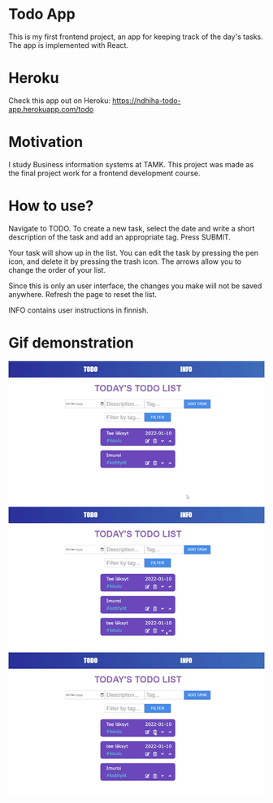 # Todo App

This is my first frontend project, an app for keeping track of the day's tasks.
The app is implemented with React.

# Heroku
Check this app out on Heroku: https://ndhiha-todo-app.herokuapp.com/todo

# Motivation

I study Business information systems at TAMK.
This project was made as the final project work for a frontend development course.

# How to use?

Navigate to TODO. To create a new task, select the date and write a short description of the task and add an appropriate tag. Press SUBMIT.

Your task will show up in the list. You can edit the task by pressing the pen icon, and delete it by pressing the trash icon. The arrows allow you to change the order of your list.

Since this is only an user interface, the changes you make will not be saved anywhere. Refresh the page to reset the list.

INFO contains user instructions in finnish.

# Gif demonstration

![Alt](https://github.com/vitkutin/Todo-app/blob/master/todogif1.gif)
![Alt](https://github.com/vitkutin/Todo-app/blob/master/todogif2.gif)
![Alt](https://github.com/vitkutin/Todo-app/blob/master/todogif3.gif)
